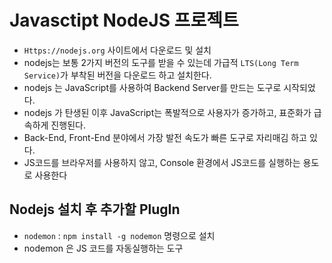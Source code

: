# Javasctipt NodeJS 프로젝트

- `Https://nodejs.org` 사이트에서 다운로드 및 설치
- nodejs는 보통 2가지 버전의 도구를 받을 수 있는데 가급적
  `LTS(Long Term Service)`가 부착된 버전을 다운로드 하고 설치한다.
- nodejs 는 JavaScript를 사용하여 Backend Server를 만드는 도구로 시작되었다.
- nodejs 가 탄생된 이후 JavaScript는 폭발적으로 사용자가 증가하고, 표준화가 급속하게 진행된다.
- Back-End, Front-End 분야에서 가장 발전 속도가 빠른 도구로 자리매김 하고 있다.
- JS코드를 브라우저를 사용하지 않고, Console 환경에서 JS코드를 실행하는 용도로 사용한다

## Nodejs 설치 후 추가할 PlugIn

- `nodemon` : `npm install -g nodemon` 명령으로 설치
- nodemon 은 JS 코드를 자동실행하는 도구
